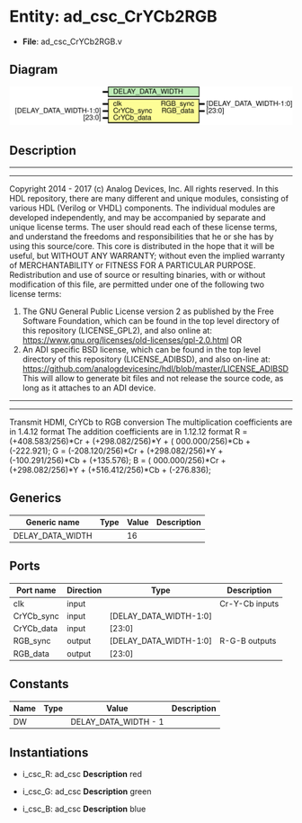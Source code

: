# Entity: ad_csc_CrYCb2RGB

- **File**: ad_csc_CrYCb2RGB.v
## Diagram

![Diagram](ad_csc_CrYCb2RGB.svg "Diagram")
## Description

***************************************************************************
 ***************************************************************************
 Copyright 2014 - 2017 (c) Analog Devices, Inc. All rights reserved.
 In this HDL repository, there are many different and unique modules, consisting
 of various HDL (Verilog or VHDL) components. The individual modules are
 developed independently, and may be accompanied by separate and unique license
 terms.
 The user should read each of these license terms, and understand the
 freedoms and responsibilities that he or she has by using this source/core.
 This core is distributed in the hope that it will be useful, but WITHOUT ANY
 WARRANTY; without even the implied warranty of MERCHANTABILITY or FITNESS FOR
 A PARTICULAR PURPOSE.
 Redistribution and use of source or resulting binaries, with or without modification
 of this file, are permitted under one of the following two license terms:
   1. The GNU General Public License version 2 as published by the
      Free Software Foundation, which can be found in the top level directory
      of this repository (LICENSE_GPL2), and also online at:
      <https://www.gnu.org/licenses/old-licenses/gpl-2.0.html>
 OR
   2. An ADI specific BSD license, which can be found in the top level directory
      of this repository (LICENSE_ADIBSD), and also on-line at:
      https://github.com/analogdevicesinc/hdl/blob/master/LICENSE_ADIBSD
      This will allow to generate bit files and not release the source code,
      as long as it attaches to an ADI device.
 ***************************************************************************
 ***************************************************************************
 Transmit HDMI, CrYCb to RGB conversion
 The multiplication coefficients are in 1.4.12 format
 The addition coefficients are in 1.12.12 format
 R = (+408.583/256)*Cr + (+298.082/256)*Y + ( 000.000/256)*Cb + (-222.921);
 G = (-208.120/256)*Cr + (+298.082/256)*Y + (-100.291/256)*Cb + (+135.576);
 B = ( 000.000/256)*Cr + (+298.082/256)*Y + (+516.412/256)*Cb + (-276.836);
 
## Generics

| Generic name     | Type | Value | Description |
| ---------------- | ---- | ----- | ----------- |
| DELAY_DATA_WIDTH |      | 16    |             |
## Ports

| Port name  | Direction | Type                   | Description    |
| ---------- | --------- | ---------------------- | -------------- |
| clk        | input     |                        | Cr-Y-Cb inputs |
| CrYCb_sync | input     | [DELAY_DATA_WIDTH-1:0] |                |
| CrYCb_data | input     | [23:0]                 |                |
| RGB_sync   | output    | [DELAY_DATA_WIDTH-1:0] | R-G-B outputs  |
| RGB_data   | output    | [23:0]                 |                |
## Constants

| Name | Type | Value                | Description |
| ---- | ---- | -------------------- | ----------- |
| DW   |      | DELAY_DATA_WIDTH - 1 |             |
## Instantiations

- i_csc_R: ad_csc
**Description**
red

- i_csc_G: ad_csc
**Description**
green

- i_csc_B: ad_csc
**Description**
blue

